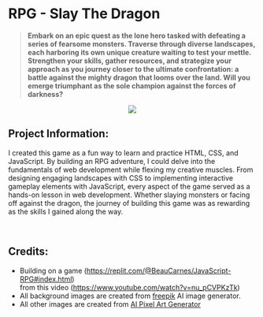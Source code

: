 # RPG - Slay The Dragon
> **Embark on an epic quest as the lone hero tasked with defeating a series of fearsome monsters. Traverse through diverse landscapes, each harboring its own unique creature waiting to test your mettle.
Strengthen your skills, gather resources, and strategize your approach as you journey closer to the ultimate confrontation: 
a battle against the mighty dragon that looms over the land. Will you emerge triumphant as the sole champion against the forces of darkness?**

<p align=center>
  <img src =https://github.com/C-Eriagama/Web_rpg/assets/126381406/69c29e8d-00b8-4f02-878a-268f4a4bd423>
</p>


## Project Information:
I created this game as a fun way to learn and practice HTML, CSS, and JavaScript.
By building an RPG adventure, I could delve into the fundamentals of web development while flexing my creative muscles. 
From designing engaging landscapes with CSS to implementing interactive gameplay elements with JavaScript, every aspect of the game served as a hands-on lesson in web development.
Whether slaying monsters or facing off against the dragon, the journey of building this game was as rewarding as the skills I gained along the way.

<br>

## Credits:
* Building on a game (https://replit.com/@BeauCarnes/JavaScript-RPG#index.html) <br> from this video (https://www.youtube.com/watch?v=nu_pCVPKzTk)
* All background images are created from [freepik](https://freepik.com) AI image generator.
* All other images are created from [AI Pixel Art Generator](https://aipixelartgenerator.com/)
